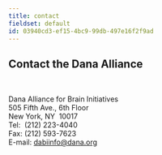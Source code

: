 ```yaml
---
title: contact
fieldset: default
id: 03940cd3-ef15-4bc9-99db-497e16f2f9ad
---
```

<div class="item"><h2>Contact the Dana Alliance</h2>
<div class="seperator">&nbsp;</div>
<p>Dana Alliance for Brain Initiatives<br>  505&nbsp;Fifth Ave.,&nbsp;6th Floor<br>  New York, NY&nbsp; 10017<br>  Tel:&nbsp; (212) 223-4040<br>  Fax: (212) 593-7623<br>  E-mail:&nbsp;<a href="mailto:dabiinfo@dana.org">dabiinfo@dana.org</a></p>
</div>